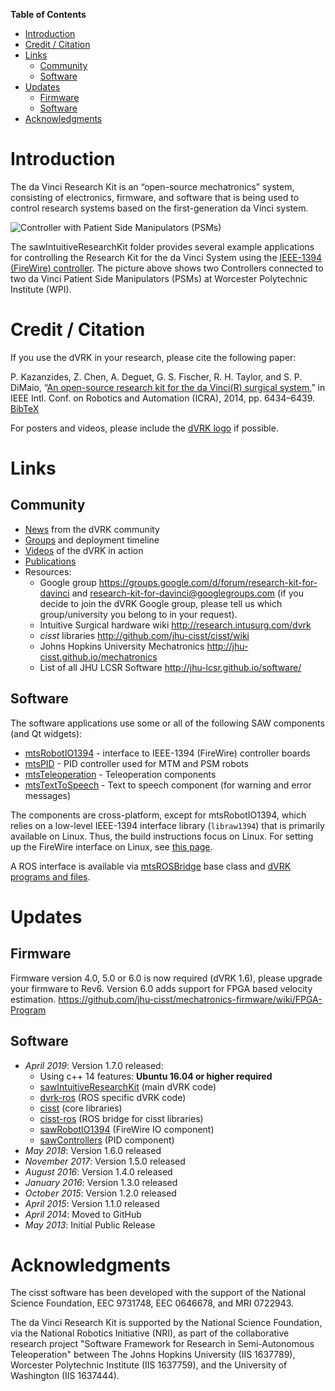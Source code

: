 <!-- START doctoc generated TOC please keep comment here to allow auto update -->
<!-- DON'T EDIT THIS SECTION, INSTEAD RE-RUN doctoc TO UPDATE -->
**Table of Contents**

- [Introduction](#introduction)
- [Credit / Citation](#credit--citation)
- [Links](#links)
  - [Community](#community)
  - [Software](#software)
- [Updates](#updates)
  - [Firmware](#firmware)
  - [Software](#software-1)
- [Acknowledgments](#acknowledgments)

<!-- END doctoc generated TOC please keep comment here to allow auto update -->

# Introduction

The da Vinci Research Kit is an “open-source mechatronics” system, consisting of electronics, firmware, and software that is being used to control research systems based on the first-generation da Vinci system.

![Controller with Patient Side Manipulators (PSMs)](/jhu-dvrk/sawIntuitiveResearchKit/wiki/ControllerWithPSM.jpg)

The sawIntuitiveResearchKit folder provides several example applications for controlling the Research Kit for the da Vinci System using the [IEEE-1394 (FireWire) controller](http://jhu-cisst.github.io/mechatronics/). The picture above shows two Controllers connected to two da Vinci Patient Side Manipulators (PSMs) at Worcester Polytechnic Institute (WPI).

# Credit / Citation

If you use the dVRK in your research, please cite the following paper:

  P. Kazanzides, Z. Chen, A. Deguet, G. S. Fischer, R. H. Taylor, and S. P. DiMaio, “[An open-source research kit for the da Vinci(R) surgical system](/jhu-dvrk/sawIntuitiveResearchKit/wiki/kazanzides-chen-etal-icra-2014.pdf),” in IEEE Intl. Conf. on Robotics and Automation (ICRA), 2014, pp. 6434–6439. [BibTeX](/jhu-dvrk/sawIntuitiveResearchKit/wiki/kazanzides-chen-etal-icra-2014)

For posters and videos, please include the [dVRK logo](https://github.com/jhu-dvrk/dvrk-logo) if possible.

# Links

## Community

* [News](/jhu-dvrk/sawIntuitiveResearchKit/wiki/News) from the dVRK community
* [Groups](/jhu-dvrk/sawIntuitiveResearchKit/wiki/Timeline) and deployment timeline
* [Videos](/jhu-dvrk/sawIntuitiveResearchKit/wiki/Videos) of the dVRK in action
* [Publications](/jhu-dvrk/sawIntuitiveResearchKit/wiki/Publications)
* Resources:
  * Google group https://groups.google.com/d/forum/research-kit-for-davinci and research-kit-for-davinci@googlegroups.com (if you decide to join the dVRK Google group, please tell us which group/university you belong to in your request).
  * Intuitive Surgical hardware wiki http://research.intusurg.com/dvrk
  * *cisst* libraries http://github.com/jhu-cisst/cisst/wiki
  * Johns Hopkins University Mechatronics http://jhu-cisst.github.io/mechatronics
  * List of all JHU LCSR Software http://jhu-lcsr.github.io/software/

## Software

The software applications use some or all of the following SAW components (and Qt widgets):
* [mtsRobotIO1394](https://github.com/jhu-saw/sawRobotIO1394) - interface to IEEE-1394 (FireWire) controller boards
* [mtsPID](https://github.com/jhu-saw/sawControllers) - PID controller used for MTM and PSM robots
* [mtsTeleoperation](https://github.com/jhu-saw/sawIntuitiveResearchKits) - Teleoperation components
* [mtsTextToSpeech](https://github.com/jhu-saw/sawTextToSpeech) - Text to speech component (for warning and error messages)

The components are cross-platform, except for mtsRobotIO1394, which relies on a low-level IEEE-1394 interface library (`libraw1394`) that is primarily available on Linux. Thus, the build instructions focus on Linux. For setting up the FireWire interface on Linux, see [this page](/jhu-cisst/mechatronics-software/wiki/Development-Environment).

A ROS interface is available via [mtsROSBridge](https://github.com/jhu-cisst/cisst-ros) base class and [dVRK programs and files](https://github.com/jhu-dvrk/dvrk-ros).

# Updates

## Firmware

Firmware version 4.0, 5.0 or 6.0 is now required (dVRK 1.6), please upgrade your firmware to Rev6.  Version 6.0 adds support for FPGA based velocity estimation.
https://github.com/jhu-cisst/mechatronics-firmware/wiki/FPGA-Program 

## Software

* *April 2019*: Version 1.7.0 released:
  * Using c++ 14 features: **Ubuntu 16.04 or higher required**
  * [sawIntuitiveResearchKit](https://github.com/jhu-dvrk/sawIntuitiveResearchKit/blob/master/CHANGELOG.md) (main dVRK code)
  * [dvrk-ros](https://github.com/jhu-dvrk/dvrk-ros/blob/master/CHANGELOG.md) (ROS specific dVRK code)
  * [cisst](https://github.com/jhu-cisst/cisst/blob/master/CHANGELOG.md) (core libraries)
  * [cisst-ros](https://github.com/jhu-cisst/cisst-ros/blob/master/CHANGELOG.md) (ROS bridge for cisst libraries)
  * [sawRobotIO1394](https://github.com/jhu-saw/sawRobotIO1394/blob/master/CHANGELOG.md) (FireWire IO component)
  * [sawControllers](https://github.com/jhu-saw/sawControllers/blob/master/CHANGELOG.md) (PID component)
* *May 2018*: Version 1.6.0 released
* *November 2017*: Version 1.5.0 released
* *August 2016*: Version 1.4.0 released
* *January 2016*: Version 1.3.0 released
* *October 2015*: Version 1.2.0 released
* *April 2015*: Version 1.1.0 released
* *April 2014*: Moved to GitHub
* *May 2013*: Initial Public Release

# Acknowledgments

The cisst software has been developed with the support of the National Science Foundation, EEC 9731748, EEC 0646678, and MRI 0722943.

The da Vinci Research Kit is supported by the National Science Foundation, via the National Robotics Initiative (NRI), as part of the collaborative research project "Software Framework for Research in Semi-Autonomous Teleoperation" between The Johns Hopkins University (IIS 1637789), Worcester Polytechnic Institute (IIS 1637759), and the University of Washington (IIS 1637444).